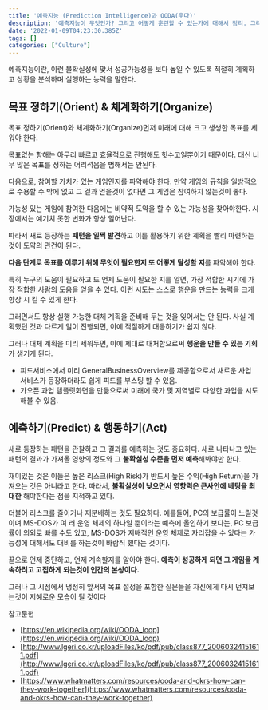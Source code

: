 ```yaml
---
title: '예측지능 (Prediction Intelligence)과 OODA(우다)'
description: '예측지능이 무엇인가? 그리고 어떻게 훈련할 수 있는가에 대해서 정리. 그리고 OODA(우다)와 OKR의 관계에 대해서 정리'
date: '2022-01-09T04:23:30.385Z'
tags: []
categories: ["Culture"]
---
```

예측지능이란, 이런 불확실성에 맞서 성공가능성을 보다 높일 수 있도록 적절히 계획하고 상황을 분석하며 실행하는 능력을 말한다.

## 목표 정하기(Orient) & 체계화하기(Organize)

목표 정하기(Orient)와 체계화하기(Organize)먼저 미래에 대해 크고 생생한 목표를 세워야 한다. 

목표없는 항해는 아무리 빠르고 효율적으로 진행해도 헛수고일뿐이기 때문이다. 대신 너무 많은 목표를 정하는 어리석음을 범해서는 안된다.

다음으로, 참여할 가치가 있는 게임인지를 파악해야 한다. 만약 게임의 규칙을 일방적으로 수용할 수 밖에 없고 그
결과 얻을것이 없다면 그 게임은 참여하지 않는것이 좋다.

가능성 있는 게임에 참여한 다음에는 비약적 도약을 할 수 있는 가능성을 찾아야한다. 시장에서는 예기치 못한 변화가 항상 일어난다.

따라서 새로 등장하는 **패턴을 일찍 발견**하고 이를 활용하기 위한 계획을 빨리 마련하는 것이 도약의 관건이 된다.

**다음 단계로 목표를 이루기 위해 무엇이 필요한지 또 어떻게 달성할 지**를 파악해야 한다. 

특히 누구의 도움이 필요하고 또 언제 도움이 필요한 지를 알면, 가장 적합한 시기에 가장 적합한 사람의 도움을 얻을 수 있다.  이런 시도는 스스로 행운을 만드는 능력을 크게 향상 시 킬 수 있게 한다.

그러면서도 항상 실행 가능한 대체 계획을 준비해 두는 것을 잊어서는 안 된다. 사실 계획했던 것과 다르게 일이 진행되면, 이에 적절하게 대응하기가 쉽지 않다.

그러나 대체 계획을 미리 세워두면, 이에 제대로 대처함으로써 **행운을 만들 수 있는 기회**가 생기게 된다.

- 피드서비스에서 미리 GeneralBusinessOverview를 제공함으로서 새로운 사업 서비스가 등장하더라도 쉽게 피드를 부스팅 할 수 있음.
- 가오픈 과업 템플릿화면을 만듦으로써 미래에 국가 및 지역별로 다양한 과업을 시도해볼 수 있음.

## 예측하기(Predict) & 행동하기(Act)

새로 등장하는 패턴을 관찰하고 그 결과를 예측하는 것도 중요하다. 새로 나타나고 있는 패턴의 결과가 가져올 영향의 정도와 그 **불확실성 수준을 먼저 예측**해봐야만 한다. 

재미있는 것은 이들은 높은 리스크(High Risk)가 반드시 높은 수익(High Return)을 가져오는 것은 아니라고
한다. 따라서, **불확실성이 낮으면서 영향력은 큰사안에 베팅을 최대한** 해야한다는 점을 지적하고 있다.


더불어 리스크를 줄이거나 재분배하는 것도 필요하다. 예를들어, PC의 보급률이 느릴것이며 MS-DOS가 여
러 운영 체제의 하나일 뿐이라는 예측에 올인하기 보다는, PC 보급률이 의외로 빠를 수도 있고, MS-DOS가 지배적인 운영 체제로 자리잡을 수 있다는 가능성에 대해서도 대비를 하는것이 바람직 했다는 것이다.

끝으로 언제 중단하고, 언제 계속할지를 알아야 한다.
**예측이 성공하게 되면 그 게임을 계속하려고 고집하게 되는것이 인간의 본성이다.** 

그러나 그 시점에서 냉정히 앞서의 목표 설정을 포함한 질문들을 자신에게 다시 던져보는것이 지혜로운 모습이 될 것이다

참고문헌

- [https://en.wikipedia.org/wiki/OODA_loop](https://en.wikipedia.org/wiki/OODA_loop)
- [http://www.lgeri.co.kr/uploadFiles/ko/pdf/pub/class877_20060324151611.pdf](http://www.lgeri.co.kr/uploadFiles/ko/pdf/pub/class877_20060324151611.pdf)
- [https://www.whatmatters.com/resources/ooda-and-okrs-how-can-they-work-together](https://www.whatmatters.com/resources/ooda-and-okrs-how-can-they-work-together)
